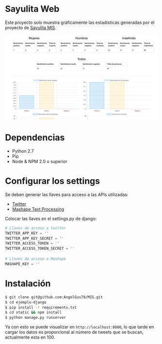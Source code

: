 # Sayulita Web

Este proyecto solo muestra gráficamente las estadísticas generadas por el
proyecto de [Sayulita MIS](https://github.com/AngelGus79/MIS).

![Preview](sayulita-screenshot.png)

# Dependencias

- Python 2.7
- Pip
- Node & NPM 2.0 o superior

# Configurar los settings

Se deben generar las llaves para acceso a las APIs utilizadas:

- [Twitter](https://apps.twitter.com/)
- [Mashape Text Processing](https://market.mashape.com/japerk/text-processing)

Colocar las llaves en el settings.py de django:

``` python
# Llaves de acceso a twitter
TWITTER_APP_KEY = ''
TWITTER_APP_KEY_SECRET = ''
TWITTER_ACCESS_TOKEN = ''
TWITTER_ACCESS_TOKEN_SECRET = ''

# Llaves de acceso a Mashape
MASHAPE_KEY = ''
```

# Instalación

``` sh
$ git clone git@github.com:AngelGus79/MIS.git
$ cd ejemplo-django
$ pip install -r requirements.txt
$ cd static && npm install
$ python manage.py runserver
```

Ya con esto se puede visualizar en `http://localhost:8000`, lo que tarde en
cargar los datos es proporcional al número de tweets que se buscan, actualmente
esta en 100.
